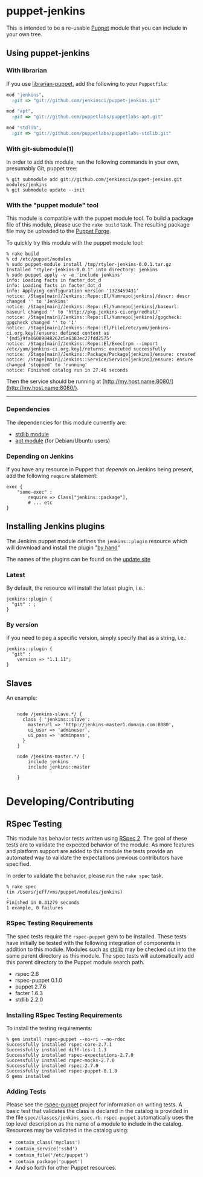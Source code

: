 # puppet-jenkins

This is intended to be a re-usable
[Puppet](http://www.puppetlabs.com/puppet/introduction/) module that you can
include in your own tree.


## Using puppet-jenkins


### With librarian

If you use [librarian-puppet](https://github.com/rodjek/librarian-puppet), add
the following to your `Puppetfile`:

```ruby
mod "jenkins",
  :git => "git://github.com/jenkinsci/puppet-jenkins.git"

mod "apt",
  :git => "git://github.com/puppetlabs/puppetlabs-apt.git"

mod "stdlib",
  :git => "git://github.com/puppetlabs/puppetlabs-stdlib.git"
```

### With git-submodule(1)

In order to add this module, run the following commands in your own, presumably
Git, puppet tree:

    % git submodule add git://github.com/jenkinsci/puppet-jenkins.git modules/jenkins
    % git submodule update --init

### With the "puppet module" tool

This module is compatible with the puppet module tool.  To build a package file
of this module, please use the `rake build` task.  The resulting package file
may be uploaded to the [Puppet Forge](http://forge.puppetlabs.com/).


To quickly try this module with the puppet module tool:

    % rake build
    % cd /etc/puppet/modules
    % sudo puppet-module install /tmp/rtyler-jenkins-0.0.1.tar.gz
    Installed "rtyler-jenkins-0.0.1" into directory: jenkins
    % sudo puppet apply -v -e 'include jenkins'
    info: Loading facts in facter_dot_d
    info: Loading facts in facter_dot_d
    info: Applying configuration version '1323459431'
    notice: /Stage[main]/Jenkins::Repo::El/Yumrepo[jenkins]/descr: descr changed '' to 'Jenkins'
    notice: /Stage[main]/Jenkins::Repo::El/Yumrepo[jenkins]/baseurl: baseurl changed '' to 'http://pkg.jenkins-ci.org/redhat/'
    notice: /Stage[main]/Jenkins::Repo::El/Yumrepo[jenkins]/gpgcheck: gpgcheck changed '' to '1'
    notice: /Stage[main]/Jenkins::Repo::El/File[/etc/yum/jenkins-ci.org.key]/ensure: defined content as '{md5}9fa06089848262c5a6383ec27fdd2575'
    notice: /Stage[main]/Jenkins::Repo::El/Exec[rpm --import /etc/yum/jenkins-ci.org.key]/returns: executed successfully
    notice: /Stage[main]/Jenkins::Package/Package[jenkins]/ensure: created
    notice: /Stage[main]/Jenkins::Service/Service[jenkins]/ensure: ensure changed 'stopped' to 'running'
    notice: Finished catalog run in 27.46 seconds

Then the service should be running at [http://my.host.name:8080/](http://my.host.name:8080/).

----

### Dependencies

The dependencies for this module currently are:

* [stdlib module](http://forge.puppetlabs.com/puppetlabs/stdlib)
* [apt module](http://forge.puppetlabs.com/puppetlabs/apt) (for Debian/Ubuntu users)



### Depending on Jenkins

If you have any resource in Puppet that *depends* on Jenkins being present, add
the following `require` statement:

    exec {
        "some-exec" :
            require => Class["jenkins::package"],
            # ... etc
    }



## Installing Jenkins plugins


The Jenkins puppet module defines the `jenkins::plugin` resource which
will download and install the plugin "[by
hand](https://wiki.jenkins-ci.org/display/JENKINS/Plugins#Plugins-Byhand)"

The names of the plugins can be found on the [update
site](http://updates.jenkins-ci.org/download/plugins)


### Latest

By default, the resource will install the latest plugin, i.e.:


    jenkins::plugin {
      "git" : ;
    }


### By version

If you need to peg a specific version, simply specify that as a string, i.e.:

    jenkins::plugin {
      "git" :
        version => "1.1.11";
    }


## Slaves

An example:

```puppet

    node /jenkins-slave.*/ {
      class { 'jenkins::slave':
        masterurl => 'http://jenkins-master1.domain.com:8080',
        ui_user => 'adminuser',
        ui_pass => 'adminpass',
      }
    }

    node /jenkins-master.*/ {
        include jenkins
        include jenkins::master

    }
```


# Developing/Contributing

## RSpec Testing

This module has behavior tests written using [RSpec 2](https://www.relishapp.com/rspec).
The goal of these tests are to validate the expected behavior of the module.
As more features and platform support are added to this module the tests
provide an automated way to validate the expectations previous contributors
have specified.

In order to validate the behavior, please run the `rake spec` task.

    % rake spec
    (in /Users/jeff/vms/puppet/modules/jenkins)
    .
    Finished in 0.31279 seconds
    1 example, 0 failures

### RSpec Testing Requirements

The spec tests require the `rspec-puppet` gem to be installed.  These tests
have initially be tested with the following integration of components in
addition to this module.  Modules such as
[stdlib](https://github.com/puppetlabs/puppetlabs-stdlib) may be checked out
into the same parent directory as this module.  The spec tests will
automatically add this parent directory to the Puppet module search path.

 * rspec 2.6
 * rspec-puppet 0.1.0
 * puppet 2.7.6
 * facter 1.6.3
 * stdlib 2.2.0

### Installing RSpec Testing Requirements

To install the testing requirements:

    % gem install rspec-puppet --no-ri --no-rdoc
    Successfully installed rspec-core-2.7.1
    Successfully installed diff-lcs-1.1.3
    Successfully installed rspec-expectations-2.7.0
    Successfully installed rspec-mocks-2.7.0
    Successfully installed rspec-2.7.0
    Successfully installed rspec-puppet-0.1.0
    6 gems installed

### Adding Tests

Please see the [rspec-puppet](https://github.com/rodjek/rspec-puppet) project
for information on writing tests.  A basic test that validates the class is
declared in the catalog is provided in the file
`spec/classes/jenkins_spec.rb`.  `rspec-puppet` automatically uses the top
level description as the name of a module to include in the catalog.
Resources may be validated in the catalog using:

 * `contain_class('myclass')`
 * `contain_service('sshd')`
 * `contain_file('/etc/puppet')`
 * `contain_package('puppet')`
 * And so forth for other Puppet resources.

